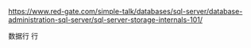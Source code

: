 https://www.red-gate.com/simple-talk/databases/sql-server/database-administration-sql-server/sql-server-storage-internals-101/


数据行
行